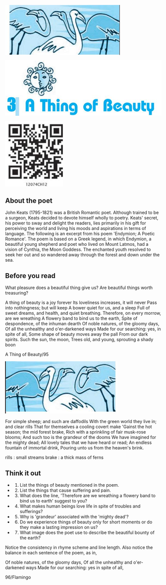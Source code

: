 ![](_page_0_Picture_0.jpeg)

![](_page_0_Picture_1.jpeg)

![](_page_0_Picture_2.jpeg)

## About the poet

John Keats (1795-1821) was a British Romantic poet. Although trained to be a surgeon, Keats decided to devote himself wholly to poetry. Keats' secret, his power to sway and delight the readers, lies primarily in his gift for perceiving the world and living his moods and aspirations in terms of language. The following is an excerpt from his poem 'Endymion; A Poetic Romance'. The poem is based on a Greek legend, in which Endymion, a beautiful young shepherd and poet who lived on Mount Latmos, had a vision of Cynthia, the Moon Goddess. The enchanted youth resolved to seek her out and so wandered away through the forest and down under the sea.

## Before you read

What pleasure does a beautiful thing give us? Are beautiful things worth treasuring?

A thing of beauty is a joy forever Its loveliness increases, it will never Pass into nothingness; but will keep A bower quiet for us, and a sleep Full of sweet dreams, and health, and quiet breathing. Therefore, on every morrow, are we wreathing A flowery band to bind us to the earth, Spite of despondence, of the inhuman dearth Of noble natures, of the gloomy days, Of all the unhealthy and o'er-darkened ways Made for our searching: yes, in spite of all, Some shape of beauty moves away the pall From our dark spirits. Such the sun, the moon, Trees old, and young, sprouting a shady boon

A Thing of Beauty/95

![](_page_1_Picture_0.jpeg)

For simple sheep; and such are daffodils With the green world they live in; and clear rills That for themselves a cooling covert make 'Gainst the hot season; the mid forest brake, Rich with a sprinkling of fair musk-rose blooms; And such too is the grandeur of the dooms We have imagined for the mighty dead; All lovely tales that we have heard or read; An endless fountain of immortal drink, Pouring unto us from the heaven's brink.

rills : small streams brake : a thick mass of ferns

## Think it out

- 1. List the things of beauty mentioned in the poem.
- 2. List the things that cause suffering and pain.
- 3. What does the line, 'Therefore are we wreathing a flowery band to bind us to earth' suggest to you?
- 4. What makes human beings love life in spite of troubles and sufferings?
- 5. Why is 'grandeur' associated with the 'mighty dead'?
- 6. Do we experience things of beauty only for short moments or do they make a lasting impression on us?
- 7. What image does the poet use to describe the beautiful bounty of the earth?

Notice the consistency in rhyme scheme and line length. Also notice the balance in each sentence of the poem, as in,

Of noble natures, of the gloomy days, Of all the unhealthy and o'er-darkened ways Made for our searching: yes in spite of all,

96/Flamingo

